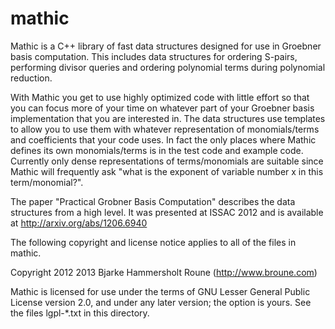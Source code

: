 mathic
======

Mathic is a C++ library of fast data structures designed for use in
Groebner basis computation. This includes data structures for ordering
S-pairs, performing divisor queries and ordering polynomial terms
during polynomial reduction.

With Mathic you get to use highly optimized code with little effort so
that you can focus more of your time on whatever part of your Groebner
basis implementation that you are interested in. The data structures
use templates to allow you to use them with whatever representation of
monomials/terms and coefficients that your code uses. In fact the only
places where Mathic defines its own monomials/terms is in the test
code and example code. Currently only dense representations of
terms/monomials are suitable since Mathic will frequently ask "what is
the exponent of variable number x in this term/monomial?".

The paper "Practical Grobner Basis Computation" describes the data
structures from a high level. It was presented at ISSAC 2012 and is
available at http://arxiv.org/abs/1206.6940

The following copyright and license notice applies to all of the files in
mathic.

Copyright 2012 2013 Bjarke Hammersholt Roune (http://www.broune.com) 

Mathic is licensed for use under the terms of GNU Lesser General Public License
version 2.0, and under any later version; the option is yours.  See the files
lgpl-*.txt in this directory.
